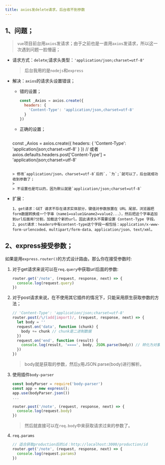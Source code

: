 ```yaml
---
title: axios发delete请求，后台收不到参数
---
```


## 1、问题；

> `vue`项目前台用`axios`发请求；由于之前也是一直用`axios`发请求，所以这一次遇到问题一脸懵逼；

- 请求方式：`delete`;请求头类型：`'application/json;charset=utf-8'`

  > 后台我用的是`nodejs`和`express`

- 解决：`axios`的请求头设置错误；

  - 错的设置；

    ```js
    const _Axios = axios.create({
      headers: {
        'Content-Type': 'application/json,charset=utf-8'
      }
    })
    ```
    
  - 正确的设置；

    ```js
  const _Axios = axios.create({
      headers: {
      'Content-Type': 'application/json;charset=utf-8'
      }
    })
    // 或者
    axios.defaults.headers.post['Content-Type'] = 'application/json;charset=utf-8'
    ```
    
    > 修改`application/json，charset=utf-8`后的`，`为`;`就可以了，后台就成功收到参数了；
  >
    > 不设置也是可以的，因为默认就是`application/json;charset=utf-8`
  
- 扩展：

  ```
  1、get请求：GET 请求不存在请求实体部分，键值对参数放置在 URL 尾部，浏览器把form数据转换成一个字串（name1=value1&name2=value2...），然后把这个字串追加到url后面用?分割，加载这个新的url。因此请求头不需要设置 Content-Type 字段。
  2、post请求：headers中有content-type这个字段一般包括：application/x-www-form-urlencoded、multipart/form-data、application/json、text/xml。
  ```

## 2、express接受参数；

如果是用`express.router()`的方式设计路由，那么你在接受参数时:

1. 对于get请求来说可以在`req.query`中获取url后面的参数:

   ```javascript
   router.get('/note', (request, response, next) => {
     console.log(request.query)
   })
   ```

2. 对于post请求来说，在不使用其它插件的情况下，只能采用原生获取参数的方法；

   ```javascript
   // 'Content-Type': 'application/json;charset=utf-8'
   router.post(/\/(add|import)/, (request, response, next) => {
     let body = ''
     request.on('data', function (chunk) {
       body += chunk // chunk是二进制数据
     })
     request.on('end', function (result) {
       console.log(result, '====', body, JSON.parse(body)) // 转化为对象
     })
   })
   ```

   > body就是获取的参数，然后y用JSON.parse(body)进行解析。

3. 使用插件`body-parser`

   ```javascript
   const bodyParser = require('body-parser')
   const app = new express();
   app.use(bodyParser.json())	
   ...
   
   router.post('/note', (request, response, next) => {
     console.log(request.body)
   })
   ```

   > 然后就直接可以在`req.body`中来获取请求过来的参数了。

4. `req.params`

   ```javascript
   // 适合获取production后的id：http://localhost:3000/production/id
   router.get('/note', (request, response, next) => {
     console.log(request.params)
   })
   ```

   